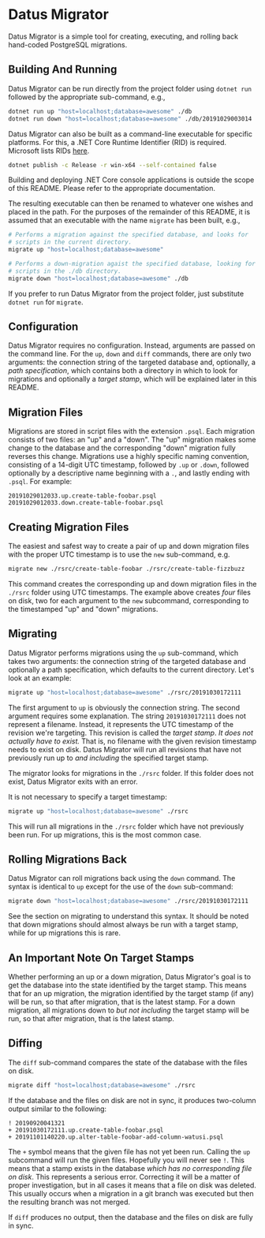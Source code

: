 # Datus Migrator

Datus Migrator is a simple tool for creating, executing, and rolling back hand-coded PostgreSQL migrations.

## Building And Running

Datus Migrator can be run directly from the project folder using `dotnet run` followed by the appropriate sub-command, e.g.,

```bash
dotnet run up "host=localhost;database=awesome" ./db
dotnet run down "host=localhost;database=awesome" ./db/20191029003014
```

Datus Migrator can also be built as a command-line executable for specific platforms. For this, a .NET Core Runtime Identifier (RID) is required. Microsoft lists RIDs [here](https://docs.microsoft.com/en-us/dotnet/core/rid-catalog). 

```bash
dotnet publish -c Release -r win-x64 --self-contained false
```

Building and deploying .NET Core console applications is outside the scope of this README. Please refer to the appropriate documentation.

The resulting executable can then be renamed to whatever one wishes and placed in the path. For the purposes of the remainder of this README, it is assumed that an executable with the name `migrate` has been built, e.g.,

```bash
# Performs a migration against the specified database, and looks for
# scripts in the current directory.
migrate up "host=localhost;database=awesome"

# Performs a down-migration agaist the specified database, looking for
# scripts in the ./db directory.
migrate down "host=localhost;database=awesome" ./db
```

If you prefer to run Datus Migrator from the project folder, just substitute `dotnet run` for `migrate`.

## Configuration

Datus Migrator requires no configuration. Instead, arguments are passed on the command line. For the `up`, `down` and `diff` commands, there are only two arguments: the connection string of the targeted database and, optionally, a _path specification_, which contains both a directory in which to look for migrations and optionally a _target stamp_, which will be explained later in this README. 

## Migration Files

Migrations are stored in script files with the extension `.psql`. Each migration consists of two files: an "up" and a "down". The "up" migration makes some change to the database and the corresponding "down" migration fully reverses this change. Migrations use a highly specific naming convention, consisting of a 14-digit UTC timestamp, followed by `.up` or `.down`, followed optionally by a descriptive name beginning with a `.`, and lastly ending with `.psql`. For example:

```
20191029012033.up.create-table-foobar.psql
20191029012033.down.create-table-foobar.psql
```

## Creating Migration Files

The easiest and safest way to create a pair of up and down migration files with the proper UTC timestamp is to use the `new` sub-command, e.g.

```bash
migrate new ./rsrc/create-table-foobar ./rsrc/create-table-fizzbuzz
```

This command creates the corresponding up and down migration files in the `./rsrc` folder using UTC timestamps. The example above creates _four_ files on disk, two for each argument to the `new` subcommand, corresponding to the timestamped "up" and "down" migrations.

## Migrating

Datus Migrator performs migrations using the `up` sub-command, which takes two arguments: the connection string of the targeted database and optionally a path specification, which defaults to the current directory. Let's look at an example:

```bash
migrate up "host=localhost;database=awesome" ./rsrc/20191030172111
```

The first argument to `up` is obviously the connection string. The second argument requires some explanation. The string `20191030172111` does not represent a filename. Instead, it represents the UTC timestamp of the revision we're targeting. This revision is called the _target stamp_. _It does not actually have to exist._ That is, no filename with the given revision timestamp needs to exist on disk. Datus Migrator will run all revisions that have not previously run up to _and including_ the specified target stamp. 

The migrator looks for migrations in the `./rsrc` folder. If this folder does not exist, Datus Migrator exits with an error.

It is not necessary to specify a target timestamp:

```bash
migrate up "host=localhost;database=awesome" ./rsrc
```

This will run all migrations in the `./rsrc` folder which have not previously been run. For up migrations, this is the most common case.

## Rolling Migrations Back

Datus Migrator can roll migrations back using the `down` command. The syntax is identical to `up` except for the use of the `down` sub-command:

```bash
migrate down "host=localhost;database=awesome" ./rsrc/20191030172111
```

See the section on migrating to understand this syntax. It should be noted that down migrations should almost always be run with a target stamp, while for up migrations this is rare.

## An Important Note On Target Stamps

Whether performing an up or a down migration, Datus Migrator's goal is to get the database into the state identified by the target stamp. This means that for an up migration, the migration identified by the target stamp (if any) will be run, so that after migration, that is the latest stamp. For a down migration, all migrations down to _but not including_ the target stamp will be run, so that after migration, that is the latest stamp.

## Diffing

The `diff` sub-command compares the state of the database with the files on disk.

```bash
migrate diff "host=localhost;database=awesome" ./rsrc
```

If the database and the files on disk are not in sync, it produces two-column output similar to the following:

```
! 20190920041321
+ 20191030172111.up.create-table-foobar.psql
+ 20191101140220.up.alter-table-foobar-add-column-watusi.psql
```

The `+` symbol means that the given file has not yet been run. Calling the `up` subcommand will run the given files. Hopefully you will never see `!`. This means that a stamp exists in the database _which has no corresponding file on disk_. This represents a serious error. Correcting it will be a matter of proper investigation, but in all cases it means that a file on disk was deleted. This usually occurs when a migration in a git branch was executed but then the resulting branch was not merged.

If `diff` produces no output, then the database and the files on disk are fully in sync.